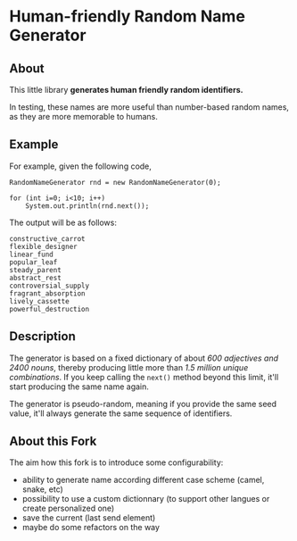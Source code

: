 # Human-friendly Random Name Generator

## About

This little library **generates human friendly random identifiers.**

In testing, these names are more useful than number-based random names, as they are more memorable to
humans.

## Example

 For example, given the following
code,

    RandomNameGenerator rnd = new RandomNameGenerator(0);

    for (int i=0; i<10; i++)
        System.out.println(rnd.next());

The output will be as follows:

    constructive_carrot
    flexible_designer
    linear_fund
    popular_leaf
    steady_parent
    abstract_rest
    controversial_supply
    fragrant_absorption
    lively_cassette
    powerful_destruction
    
## Description

The generator is based on a fixed dictionary of about *600 adjectives and 2400 nouns*, thereby
producing little more than *1.5 million unique combinations*. If you keep calling the `next()`
method beyond this limit, it'll start producing the same name again.

The generator is pseudo-random, meaning if you provide the same seed value, it'll always
generate the same sequence of identifiers.

## About this Fork

The aim how this fork is to introduce some configurability: 
- ability to generate name according different case scheme (camel, snake, etc)
- possibility to use a custom dictionnary (to support other langues or create personalized one)
- save the current (last send element)
- maybe do some refactors on the way

